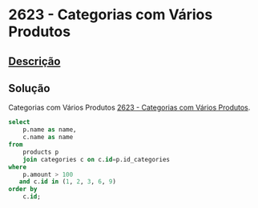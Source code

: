 # 2623 - Categorias com Vários Produtos

## [Descrição](https://judge.beecrowd.com/pt/problems/view/2623)

## Solução

Categorias com Vários Produtos [2623 - Categorias com Vários Produtos](../2623/README.md).

```sql
select
    p.name as name,
    c.name as name
from
    products p
    join categories c on c.id=p.id_categories
where
    p.amount > 100
   and c.id in (1, 2, 3, 6, 9)
order by
    c.id;
```

